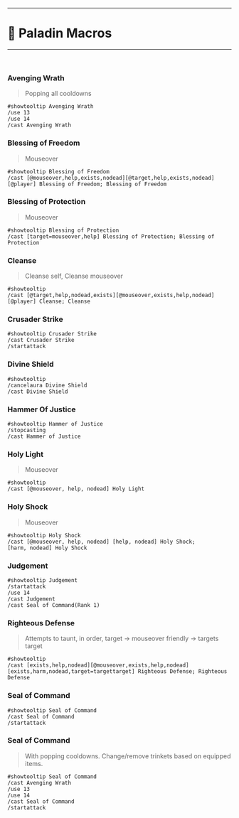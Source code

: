
---

# 📜 Paladin Macros

---
<br>

### Avenging Wrath
> Popping all cooldowns
```
#showtooltip Avenging Wrath
/use 13
/use 14
/cast Avenging Wrath
```

### Blessing of Freedom
> Mouseover
```
#showtooltip Blessing of Freedom
/cast [@mouseover,help,exists,nodead][@target,help,exists,nodead][@player] Blessing of Freedom; Blessing of Freedom
```

### Blessing of Protection
> Mouseover
```
#showtooltip Blessing of Protection 
/cast [target=mouseover,help] Blessing of Protection; Blessing of Protection
```

### Cleanse
> Cleanse self, Cleanse mouseover 
```
#showtooltip
/cast [@target,help,nodead,exists][@mouseover,exists,help,nodead][@player] Cleanse; Cleanse
```

### Crusader Strike
```
#showtooltip Crusader Strike
/cast Crusader Strike
/startattack
```

### Divine Shield
```
#showtooltip
/cancelaura Divine Shield
/cast Divine Shield
```

### Hammer Of Justice
```
#showtooltip Hammer of Justice
/stopcasting
/cast Hammer of Justice
```

### Holy Light
> Mouseover
```
#showtooltip
/cast [@mouseover, help, nodead] Holy Light
```

### Holy Shock
> Mouseover
```
#showtooltip Holy Shock
/cast [@mouseover, help, nodead] [help, nodead] Holy Shock;
[harm, nodead] Holy Shock
```

### Judgement
```
#showtooltip Judgement
/startattack
/use 14
/cast Judgement
/cast Seal of Command(Rank 1)
```

### Righteous Defense
> Attempts to taunt, in order, target -> mouseover friendly -> targets target
```
#showtooltip
/cast [exists,help,nodead][@mouseover,exists,help,nodead][exists,harm,nodead,target=targettarget] Righteous Defense; Righteous Defense
```

### Seal of Command
```
#showtooltip Seal of Command
/cast Seal of Command
/startattack
```

### Seal of Command
> With popping cooldowns. Change/remove trinkets based on equipped items.
```
#showtooltip Seal of Command
/cast Avenging Wrath
/use 13
/use 14
/cast Seal of Command
/startattack
```